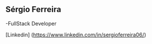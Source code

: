 ## Sérgio Ferreira
-FullStack Developer

[Linkedin] (https://www.linkedin.com/in/sergioferreira06/)
